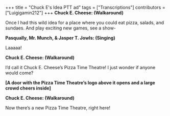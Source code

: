 +++
title = "Chuck E's Idea PTT ad"
tags = ["Transcriptions"]
contributors = ["Luigigamin212"]
+++
**Chuck E. Cheese: (Walkaround)**

Once I had this wild idea for a place where you could eat pizza, salads, and sundaes. And play exciting new games, see a show-

**Pasqually, Mr. Munch, & Jasper T. Jowls: (Singing)**

Laaaaa! 

**Chuck E. Cheese: (Walkaround)**

I’d call it Chuck E. Cheese’s Pizza Time Theatre! I just wonder if anyone would come? 

**[A door with the Pizza Time Theatre’s logo above it opens and a large crowd cheers inside]**

**Chuck E. Cheese: (Walkaround)**

Now there’s a new Pizza Time Theatre, right here! 
